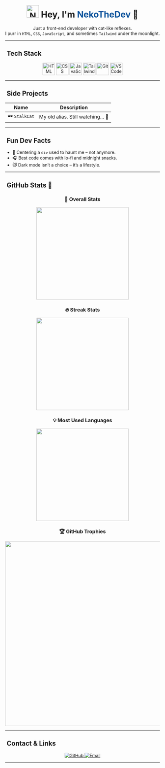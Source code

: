 
<!--
**NekoTheDev/NekoTheDev** is a ✨ _special_ ✨ repository because its `README.md` (this file) appears on your GitHub profile.

Here are some ideas to get you started:

- 🔭 I’m currently working on ...
- 🌱 I’m currently learning ...
- 👯 I’m looking to collaborate on ...
- 🤔 I’m looking for help with ...
- 💬 Ask me about ...
- 📫 How to reach me: ...
- 😄 Pronouns: ...
- ⚡ Fun fact: ...
-->


<h1 align="center">
  <img src="https://media.giphy.com/media/JIX9t2j0ZTN9S/giphy.gif" width="40" alt="NekoTheDev cat" />
  Hey, I'm <span style="color:#08529B;">NekoTheDev</span> 🐾
</h1>



<p align="center">
  Just a front-end developer with cat-like reflexes.<br />
  I purr in <code>HTML</code>, <code>CSS</code>, <code>JavaScript</code>, and sometimes <code>Tailwind</code> under the moonlight.
</p>

---

## ​ Tech Stack

<p align="center">
  <img src="https://img.icons8.com/?size=100&id=CMVEhOBzk3Zp&format=png&color=000000" width="40" alt="HTML" />
  <img src="https://img.icons8.com/?size=100&id=5cVdiiKKi0vX&format=png&color=000000" width="40" alt="CSS" />
  <img src="https://img.icons8.com/?size=100&id=V6HShIzw21x7&format=png&color=000000" width="40" alt="JavaScript" />
  <img src="https://img.icons8.com/?size=100&id=t4YbEbA834uH&format=png&color=000000" width="40" alt="Tailwind CSS" />
  <img src="https://img.icons8.com/?size=100&id=FnnFuAIw4e8j&format=png&color=000000" width="40" alt="Git" />
  <img src="https://img.icons8.com/?size=100&id=xBKl2pdJg5kk&format=png&color=000000" width="40" alt="VS Code" />
</p>

---

## ​ Side Projects

| Name | Description |
|------|-------------|
| 🕶 `StalkCat` | My old alias. Still watching... 👀 |

---

## ​ Fun Dev Facts

- 🐾 Centering a `div` used to haunt me – not anymore.  
- 🎧 Best code comes with lo-fi and midnight snacks.  
- 😼 Dark mode isn’t a choice – it’s a lifestyle.  

---

## ​ GitHub Stats 🐾
 


  

<div align="center">

### 📝 Overall Stats  
<img width="300px" src="https://github-readme-stats.vercel.app/api?username=NekoTheDev&show_icons=true&theme=radical" />

### 🔥 Streak Stats  
<img width="300px" src="https://streak-stats.demolab.com?user=NekoTheDev&theme=radical" />

### 💡 Most Used Languages  
<img width="300px" src="https://github-readme-stats.vercel.app/api/top-langs/?username=NekoTheDev&layout=compact&theme=radical" />

### 🏆 GitHub Trophies  
<img width="600px" src="https://github-profile-trophy.vercel.app/?username=NekoTheDev&theme=radical&row=1&column=6" />

</div>


---

## ​ Contact & Links

<p align="center">
  <a href="https://github.com/NekoTheDev">
    <img src="https://img.shields.io/badge/GitHub-@NekoTheDev-181717?style=flat&logo=github" alt="GitHub" />
  </a>
  <a href="mailto:mtmn261509@gmail.com">
    <img src="https://img.shields.io/badge/email-mtmn261509%40gmail.com-ff79c6?style=flat&logo=gmail" alt="Email" />
  </a>
</p>

---

